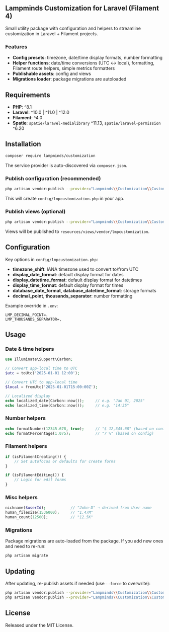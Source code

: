## Lampminds Customization for Laravel (Filament 4)

Small utility package with configuration and helpers to streamline customization in Laravel + Filament projects.

### Features
- **Config presets**: timezone, date/time display formats, number formatting
- **Helper functions**: date/time conversions (UTC ↔ local), formatting, Filament route helpers, simple metrics formatters
- **Publishable assets**: config and views
- **Migrations loader**: package migrations are autoloaded

## Requirements
- **PHP**: ^8.1
- **Laravel**: ^10.0 | ^11.0 | ^12.0
- **Filament**: ^4.0
- **Spatie**: `spatie/laravel-medialibrary` ^11.13, `spatie/laravel-permission` ^6.20

## Installation
```bash
composer require lampminds/customization
```

The service provider is auto-discovered via `composer.json`.

### Publish configuration (recommended)
```bash
php artisan vendor:publish --provider="Lampminds\\Customization\\CustomizationServiceProvider" --tag="lmpcustomization-config"
```
This will create `config/lmpcustomization.php` in your app.

### Publish views (optional)
```bash
php artisan vendor:publish --provider="Lampminds\\Customization\\CustomizationServiceProvider" --tag="lmpcustomization-views"
```
Views will be published to `resources/views/vendor/lmpcustomization`.

## Configuration
Key options in `config/lmpcustomization.php`:
- **timezone_shift**: IANA timezone used to convert to/from UTC
- **display_date_format**: default display format for dates
- **display_datetime_format**: default display format for datetimes
- **display_time_format**: default display format for times
- **database_date_format**, **database_datetime_format**: storage formats
- **decimal_point**, **thousands_separator**: number formatting

Example override in `.env`:
```env
LMP_DECIMAL_POINT=.
LMP_THOUSANDS_SEPARATOR=,
```

## Usage

### Date & time helpers
```php
use Illuminate\Support\Carbon;

// Convert app-local time to UTC
$utc = toUtc('2025-01-01 12:00');

// Convert UTC to app-local time
$local = fromUtc('2025-01-01T15:00:00Z');

// Localized display
echo localized_date(Carbon::now());     // e.g. "Jan 01, 2025"
echo localized_time(Carbon::now());     // e.g. "14:35"
```

### Number helpers
```php
echo formatNumber(12345.678, true);     // "$ 12,345.68" (based on config)
echo formatPercentage(1.075);           // "7 %" (based on config)
```

### Filament helpers
```php
if (isFilamentCreating()) {
    // Set autofocus or defaults for create forms
}

if (isFilamentEditing()) {
    // Logic for edit forms
}
```

### Misc helpers
```php
nickname($userId);           // "John-D" → derived from User name
human_filesize(1536000);     // "1.47M"
human_count(12500);          // "12.5K"
```

### Migrations
Package migrations are auto-loaded from the package. If you add new ones and need to re-run:
```bash
php artisan migrate
```

## Updating
After updating, re-publish assets if needed (use `--force` to overwrite):
```bash
php artisan vendor:publish --provider="Lampminds\\Customization\\CustomizationServiceProvider" --tag="lmpcustomization-config" --force
php artisan vendor:publish --provider="Lampminds\\Customization\\CustomizationServiceProvider" --tag="lmpcustomization-views" --force
```

## License
Released under the MIT License.


